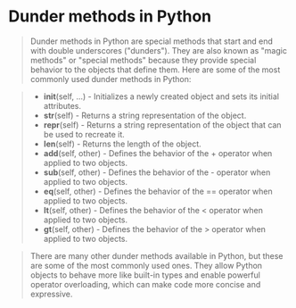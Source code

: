 # Dunder methods in Python

> Dunder methods in Python are special methods that start and end with double underscores ("dunders"). They are also known as "magic methods" or "special methods" because they provide special behavior to the objects that define them. Here are some of the most commonly used dunder methods in Python:

> - **init**(self, ...) - Initializes a newly created object and sets its initial attributes.
> - **str**(self) - Returns a string representation of the object.
> - **repr**(self) - Returns a string representation of the object that can be used to recreate it.
> - **len**(self) - Returns the length of the object.
> - **add**(self, other) - Defines the behavior of the + operator when applied to two objects.
> - **sub**(self, other) - Defines the behavior of the - operator when applied to two objects.
> - **eq**(self, other) - Defines the behavior of the == operator when applied to two objects.
> - **lt**(self, other) - Defines the behavior of the < operator when applied to two objects.
> - **gt**(self, other) - Defines the behavior of the > operator when applied to two objects.

> There are many other dunder methods available in Python, but these are some of the most commonly used ones. They allow Python objects to behave more like built-in types and enable powerful operator overloading, which can make code more concise and expressive.
